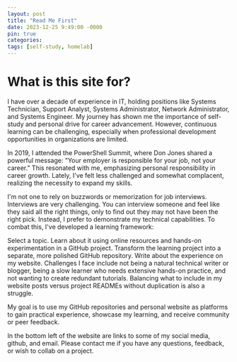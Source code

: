 ```yaml
---
layout: post
title: "Read Me First"
date: 2023-12-25 9:49:00 -0000
pin: true
categories:
tags: [self-study, homelab]
---
```


# What is this site for?

I have over a decade of experience in IT, holding positions like Systems Technician, Support Analyst, Systems Administrator, Network Administrator, and Systems Engineer. My journey has shown me the importance of self-study and personal drive for career advancement. However, continuous learning can be challenging, especially when professional development opportunities in organizations are limited.

In 2019, I attended the PowerShell Summit, where Don Jones shared a powerful message: "Your employer is responsible for your job, not your career." This resonated with me, emphasizing personal responsibility in career growth. Lately, I've felt less challenged and somewhat complacent, realizing the necessity to expand my skills.

I'm not one to rely on buzzwords or memorization for job interviews. Interviews are very challenging. You can interview someone and feel like they said all the right things, only to find out they may not have been the right pick. Instead, I prefer to demonstrate my technical capabilities. To combat this, I've developed a learning framework:

Select a topic.
Learn about it using online resources and hands-on experimentation in a GitHub project.
Transform the learning project into a separate, more polished GitHub repository.
Write about the experience on my website.
Challenges I face include not being a natural technical writer or blogger, being a slow learner who needs extensive hands-on practice, and not wanting to create redundant tutorials. Balancing what to include in my website posts versus project READMEs without duplication is also a struggle.

My goal is to use my GitHub repositories and personal website as platforms to gain practical experience, showcase my learning, and receive community or peer feedback.

In the bottom left of the website are links to some of my social media, github, and email. Please contact me if you have any questions, feedback, or wish to collab on a project.